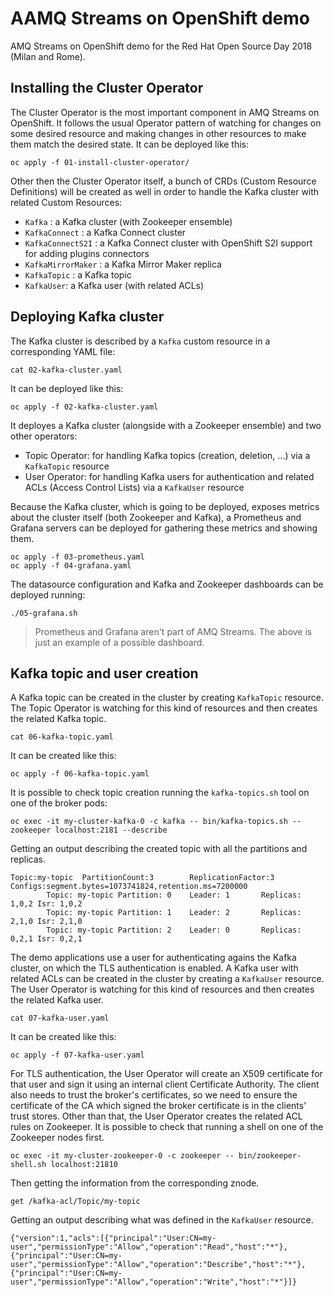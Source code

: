 # AAMQ Streams on OpenShift demo

AMQ Streams on OpenShift demo for the Red Hat Open Source Day 2018 (Milan and Rome).

## Installing the Cluster Operator

The Cluster Operator is the most important component in AMQ Streams on OpenShift.
It follows the usual Operator pattern of watching for changes on some desired resource and making changes in other resources to make them match the desired state.
It can be deployed like this:

    oc apply -f 01-install-cluster-operator/

Other then the Cluster Operator itself, a bunch of CRDs (Custom Resource Definitions) will be created as well in order to handle the Kafka cluster with related Custom Resources:

* `Kafka` : a Kafka cluster (with Zookeeper ensemble)
* `KafkaConnect` : a Kafka Connect cluster
* `KafkaConnectS2I` : a Kafka Connect cluster with OpenShift S2I support for adding plugins connectors
* `KafkaMirrorMaker` : a Kafka Mirror Maker replica
* `KafkaTopic` : a Kafka topic
* `KafkaUser`: a Kafka user (with related ACLs)

## Deploying Kafka cluster

The Kafka cluster is described by a `Kafka` custom resource in a corresponding YAML file:

    cat 02-kafka-cluster.yaml

It can be deployed like this:

    oc apply -f 02-kafka-cluster.yaml

It deployes a Kafka cluster (alongside with a Zookeeper ensemble) and two other operators:

* Topic Operator: for handling Kafka topics (creation, deletion, ...) via a `KafkaTopic` resource
* User Operator: for handling Kafka users for authentication and related ACLs (Access Control Lists) via a `KafkaUser` resource

Because the Kafka cluster, which is going to be deployed, exposes metrics about the cluster itself (both Zookeeper and Kafka), a Prometheus and Grafana servers can be deployed for gathering these metrics and showing them.

    oc apply -f 03-prometheus.yaml
    oc apply -f 04-grafana.yaml

The datasource configuration and Kafka and Zookeeper dashboards can be deployed running:

    ./05-grafana.sh

> Prometheus and Grafana aren't part of AMQ Streams. The above is just an example of a possible dashboard.

## Kafka topic and user creation

A Kafka topic can be created in the cluster by creating `KafkaTopic` resource.
The Topic Operator is watching for this kind of resources and then creates the related Kafka topic.

    cat 06-kafka-topic.yaml

It can be created like this: 

    oc apply -f 06-kafka-topic.yaml

It is possible to check topic creation running the `kafka-topics.sh` tool on one of the broker pods:

    oc exec -it my-cluster-kafka-0 -c kafka -- bin/kafka-topics.sh --zookeeper localhost:2181 --describe

Getting an output describing the created topic with all the partitions and replicas.

```
Topic:my-topic  PartitionCount:3        ReplicationFactor:3     Configs:segment.bytes=1073741824,retention.ms=7200000
        Topic: my-topic Partition: 0    Leader: 1       Replicas: 1,0,2 Isr: 1,0,2
        Topic: my-topic Partition: 1    Leader: 2       Replicas: 2,1,0 Isr: 2,1,0
        Topic: my-topic Partition: 2    Leader: 0       Replicas: 0,2,1 Isr: 0,2,1
```

The demo applications use a user for authenticating agains the Kafka cluster, on which the TLS authentication is enabled.
A Kafka user with related ACLs can be created in the cluster by creating a `KafkaUser` resource.
The User Operator is watching for this kind of resources and then creates the related Kafka user.

    cat 07-kafka-user.yaml

It can be created like this:

    oc apply -f 07-kafka-user.yaml

For TLS authentication, the User Operator will create an X509 certificate for that user and sign it using an internal client Certificate Authority. The client also needs to trust the broker's certificates, so we need to ensure the certificate of the CA which signed the broker certificate is in the clients' trust stores.
Other than that, the User Operator creates the related ACL rules on Zookeeper.
It is possible to check that running a shell on one of the Zookeeper nodes first.

    oc exec -it my-cluster-zookeeper-0 -c zookeeper -- bin/zookeeper-shell.sh localhost:21810

Then getting the information from the corresponding znode.

    get /kafka-acl/Topic/my-topic

Getting an output describing what was defined in the `KafkaUser` resource.

```
{"version":1,"acls":[{"principal":"User:CN=my-user","permissionType":"Allow","operation":"Read","host":"*"},{"principal":"User:CN=my-user","permissionType":"Allow","operation":"Describe","host":"*"},{"principal":"User:CN=my-user","permissionType":"Allow","operation":"Write","host":"*"}]}
```






